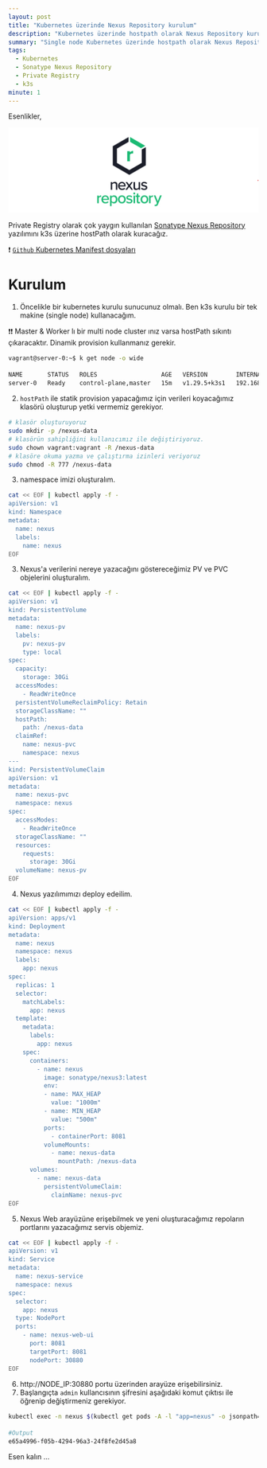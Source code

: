 ```yaml
---
layout: post
title: "Kubernetes üzerinde Nexus Repository kurulum"
description: "Kubernetes üzerinde hostpath olarak Nexus Repository kurulum"
summary: "Single node Kubernetes üzerinde hostpath olarak Nexus Repository kurulum"
tags: 
  - Kubernetes
  - Sonatype Nexus Repository
  - Private Registry
  - k3s
minute: 1
---
```



Esenlikler,

![](../images/2024/20240807-sonatype-nexus-repository-logo.png)

Private Registry olarak çok yaygın kullanılan [Sonatype Nexus Repository](https://help.sonatype.com/en/sonatype-product-overview.html) yazılımını k3s üzerine hostPath olarak kuracağız.

❗ [`Github` Kubernetes Manifest dosyaları](https://github.com/sercangezer/sercangezer.github.io/tree/main/YOUTUBE/00-NexusInstallation)

# Kurulum

1. Öncelikle bir kubernetes kurulu sunucunuz olmalı. Ben k3s kurulu bir tek makine (single node) kullanacağım.

❗❗ Master & Worker lı bir multi node cluster ınız varsa hostPath sıkıntı çıkaracaktır. Dinamik provision kullanmanız gerekir.

```bash
vagrant@server-0:~$ k get node -o wide

NAME       STATUS   ROLES                  AGE   VERSION        INTERNAL-IP     EXTERNAL-IP     OS-IMAGE             KERNEL-VERSION      CONTAINER-RUNTIME
server-0   Ready    control-plane,master   15m   v1.29.5+k3s1   192.168.1.170   192.168.1.170   Ubuntu 20.04.6 LTS   5.4.0-169-generic   containerd://1.7.15-k3s1
```

2. `hostPath` ile statik provision yapacağımız için verileri koyacağımız klasörü oluşturup yetki vermemiz gerekiyor.

```bash
# klasör oluşturuyoruz
sudo mkdir -p /nexus-data
# klasörün sahipliğini kullanıcımız ile değiştiriyoruz.
sudo chown vagrant:vagrant -R /nexus-data
# klasöre okuma yazma ve çalıştırma izinleri veriyoruz
sudo chmod -R 777 /nexus-data
```

3. namespace imizi oluşturalım.

```bash
cat << EOF | kubectl apply -f -
apiVersion: v1
kind: Namespace
metadata:
  name: nexus
  labels:
    name: nexus
EOF
```

3. Nexus'a verilerini nereye yazacağını göstereceğimiz PV ve PVC objelerini oluşturalım.

```bash
cat << EOF | kubectl apply -f -
apiVersion: v1
kind: PersistentVolume
metadata:
  name: nexus-pv
  labels:
    pv: nexus-pv
    type: local
spec:
  capacity:
    storage: 30Gi
  accessModes:
    - ReadWriteOnce
  persistentVolumeReclaimPolicy: Retain
  storageClassName: ""
  hostPath:
    path: /nexus-data
  claimRef:
    name: nexus-pvc
    namespace: nexus
--- 
kind: PersistentVolumeClaim
apiVersion: v1
metadata:
  name: nexus-pvc
  namespace: nexus
spec:
  accessModes:
    - ReadWriteOnce
  storageClassName: ""
  resources:
    requests:
      storage: 30Gi
  volumeName: nexus-pv
EOF
```

4. Nexus yazılımımızı deploy edeilim.

```bash
cat << EOF | kubectl apply -f -
apiVersion: apps/v1
kind: Deployment
metadata:
  name: nexus
  namespace: nexus
  labels:
    app: nexus
spec:
  replicas: 1
  selector:
    matchLabels:
      app: nexus
  template:
    metadata:
      labels:
        app: nexus
    spec:
      containers:
        - name: nexus
          image: sonatype/nexus3:latest
          env:
          - name: MAX_HEAP
            value: "1000m"
          - name: MIN_HEAP
            value: "500m"
          ports:
            - containerPort: 8081
          volumeMounts:
            - name: nexus-data
              mountPath: /nexus-data
      volumes:
        - name: nexus-data
          persistentVolumeClaim:
            claimName: nexus-pvc
EOF
```

5. Nexus Web arayüzüne erişebilmek ve yeni oluşturacağımız repoların portlarını yazacağımız servis objemiz.

```bash
cat << EOF | kubectl apply -f -
apiVersion: v1
kind: Service
metadata:
  name: nexus-service
  namespace: nexus
spec:
  selector: 
    app: nexus
  type: NodePort  
  ports:
    - name: nexus-web-ui
      port: 8081
      targetPort: 8081
      nodePort: 30880
EOF
```

6. http://NODE_IP:30880 portu üzerinden arayüze erişebilirsiniz.
7. Başlangıçta `admin` kullancısının şifresini aşağıdaki komut çıktısı ile öğrenip değiştirmeniz gerekiyor.

```bash
kubectl exec -n nexus $(kubectl get pods -A -l "app=nexus" -o jsonpath="{.items[0].metadata.name}") -- cat /nexus-data/admin.password

#Output
e65a4996-f05b-4294-96a3-24f8fe2d45a8
```
Esen kalın ...

